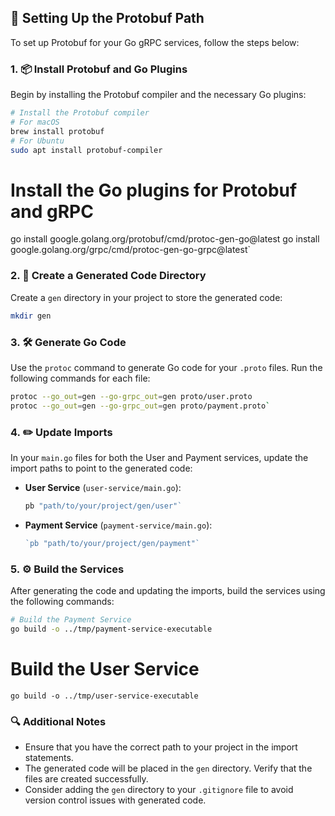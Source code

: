 ## 🚀 Setting Up the Protobuf Path

To set up Protobuf for your Go gRPC services, follow the steps below:

### 1. 📦 Install Protobuf and Go Plugins

Begin by installing the Protobuf compiler and the necessary Go plugins:

```bash
# Install the Protobuf compiler
# For macOS
brew install protobuf  
# For Ubuntu
sudo apt install protobuf-compiler  
```
# Install the Go plugins for Protobuf and gRPC
go install google.golang.org/protobuf/cmd/protoc-gen-go@latest
go install google.golang.org/grpc/cmd/protoc-gen-go-grpc@latest` 

### 2. 📁 Create a Generated Code Directory

Create a `gen` directory in your project to store the generated code:

```bash
mkdir gen
```
### 3. 🛠️ Generate Go Code

Use the `protoc` command to generate Go code for your `.proto` files. Run the following commands for each file:

```bash
protoc --go_out=gen --go-grpc_out=gen proto/user.proto
protoc --go_out=gen --go-grpc_out=gen proto/payment.proto` 
```
### 4. ✏️ Update Imports

In your `main.go` files for both the User and Payment services, update the import paths to point to the generated code:

-   **User Service** (`user-service/main.go`):
    
    ```go
	pb "path/to/your/project/gen/user"` 
    ```
-   **Payment Service** (`payment-service/main.go`):
    
    ```go
    `pb "path/to/your/project/gen/payment"` 
	```
### 5. ⚙️ Build the Services

After generating the code and updating the imports, build the services using the following commands:

```bash
# Build the Payment Service
go build -o ../tmp/payment-service-executable
```
# Build the User Service
`go build -o ../tmp/user-service-executable` 

### 🔍 Additional Notes

-   Ensure that you have the correct path to your project in the import statements.
-   The generated code will be placed in the `gen` directory. Verify that the files are created successfully.
-   Consider adding the `gen` directory to your `.gitignore` file to avoid version control issues with generated code.